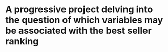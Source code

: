 # A progressive project delving into the question of which variables may be associated with the best seller ranking
